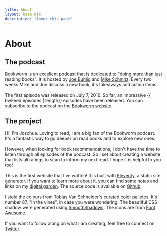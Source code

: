 ```yaml
---
title: About
layout: base.njk
description: "About this page"
---
```

<div class="about-page">
<div class="about-text">

# About
## The podcast
[Bookworm](https://bookworm.fm/) is an excellent podcast that is dedicated to "doing more than just reading books". It is hosted by [Joe Buhlig](https://twitter.com/joebuhlig) and [Mike Schmitz](https://twitter.com/_MikeSchmitz). Every two weeks Mike and Joe discuss a new book, it's takeaways and action items.
<br><br>
The first episode was released on July 7, 2016. So far, an impressive {{ bwFeed.episodes | length}} episodes have been released. You can subscribe to the podcast on the [Bookworm website](https://bookworm.fm).

## The project
Hi! I'm Joschua. Loving to read, I am a big fan of the Bookworm podcast. It's a fantastic way to go deeper on read books and to explore new ones.
<br><br>
However, when looking for book recommendations, I don't have the time to listen through all episodes of the podcast. So I set about creating a website that lists all ratings to scan to inform my next read. I hope it is helpful to you too!
<br><br>
This is the first website that I've written! It is built with [Eleventy](https://www.11ty.dev/), a static site generator. If you want to learn more about it, you can find some notes and links on my [digital garden](https://joschuasgarden.com/00+Meta/04+Tools/Eleventy). The source code is available on [Github](https://github.com/selfire1/bookworm-stats).
<br><br>
I stole the colours from Tobias Van Schneider's [curated color palletes](https://access.mymind.com/colors). It's number 87, "In the vines", in case you were wondering. The beautiful CSS shadow were generated using [SmoothShadows](https://shadows.brumm.af/). The icons are from [Font Awesome](https://fontawesome.com/).
<br><br>
If you want to follow along on what I am creating, feel free to connect on [Twitter](https://twitter.com/selfire1).
</div>
</div>
